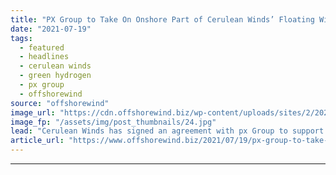 ```yaml
---
title: "PX Group to Take On Onshore Part of Cerulean Winds’ Floating Wind-to-Hydrogen Project"
date: "2021-07-19"
tags: 
  - featured
  - headlines
  - cerulean winds
  - green hydrogen
  - px group
  - offshorewind
source: "offshorewind"
image_url: "https://cdn.offshorewind.biz/wp-content/uploads/sites/2/2021/06/03063808/The-Cerulean-proposition-.jpg"
image_fp: "/assets/img/post_thumbnails/24.jpg"
lead: "Cerulean Winds has signed an agreement with px Group to support onshore green hydrogen"
article_url: "https://www.offshorewind.biz/2021/07/19/px-group-to-take-on-onshore-part-of-cerulean-winds-floating-wind-to-hydrogen-project/"
---
```


---
